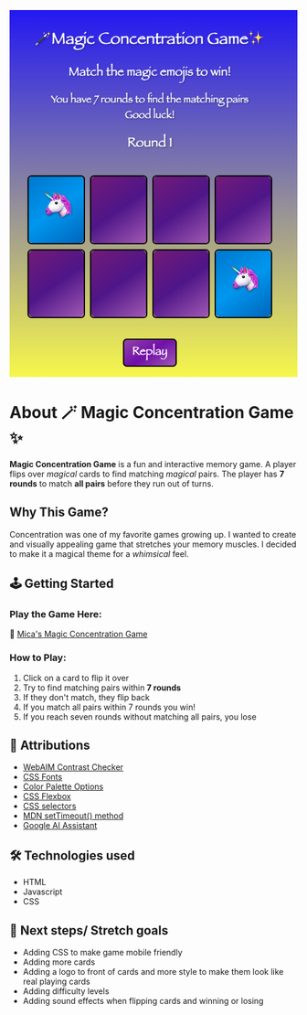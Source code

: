 ![Screenshot of game](/images/magic%20game.png)

# About 🪄 Magic Concentration Game ✨
**Magic Concentration Game** is a fun and interactive memory game. A player flips over *magical* cards to find matching *magical* pairs. The player has **7 rounds** to match **all pairs** before they run out of turns.

## Why This Game?
Concentration was one of my favorite games growing up. I wanted to create and visually appealing game that stretches your memory muscles. I decided to make it a magical theme for a *whimsical* feel.

## 🕹️ Getting Started
### Play the Game Here:
🔗 [Mica's Magic Concentration Game](https://mcohenfuentes.github.io/magic-concentration-game/)

### How to Play:
1. Click on a card to flip it over 
2. Try to find matching pairs within **7 rounds**
3. If they don't match, they flip back
4. If you match all pairs within 7 rounds you win!
5. If you reach seven rounds without matching all pairs, you lose

## 🔗 Attributions 
* [WebAIM Contrast Checker](https://webaim.org/resources/contrastchecker/?fcolor=0000FF&bcolor=FFFFFF)
* [CSS Fonts](https://www.w3schools.com/css/css_font_websafe.asp)
* [Color Palette Options](https://colormagic.app/palette/67a40a0251775b8341dfed60)
* [CSS Flexbox](https://css-tricks.com/snippets/css/a-guide-to-flexbox/)
* [CSS selectors](https://www.w3schools.com/css/css_selectors.asp)
* [MDN setTimeout() method](https://developer.mozilla.org/en-US/docs/Web/API/Window/setTimeout)
* [Google AI Assistant](https://www.google.com/search?q=how+to+shuffle+with+a+nodelist+javascript&oq=how+to+sh&gs_lcrp=EgZjaHJvbWUqCAgAEEUYJxg7MggIABBFGCcYOzIOCAEQRRgnGDsYgAQYigUyBggCEEUYOzIGCAMQRRg5MgcIBBAAGIAEMgYIBRBFGDwyBggGEEUYPDIGCAcQRRg80gEIMzQ0OWowajeoAgCwAgA&sourceid=chrome&ie=UTF-8)

## 🛠️ Technologies used
* HTML
* Javascript
* CSS

## 🚀 Next steps/ Stretch goals
* Adding CSS to make game mobile friendly 
* Adding more cards
* Adding a logo to front of cards and more style to make them look like real playing cards
* Adding difficulty levels
* Adding sound effects when flipping cards and winning or losing